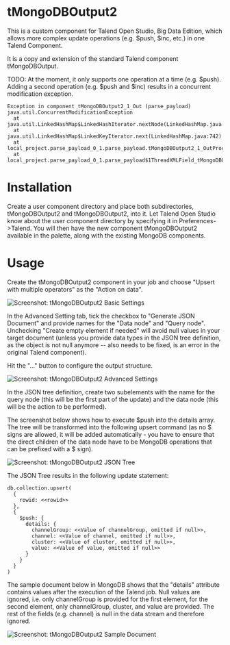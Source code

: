 # tMongoDBOutput2

This is a custom component for Talend Open Studio, Big Data Edition, 
which allows more complex update operations (e.g. $push, $inc, etc.) in one Talend Component.

It is a copy and extension of the standard Talend component tMongoDBOutput.

TODO: At the moment, it only supports one operation at a time (e.g. $push). Adding a second operation (e.g. $push and $inc) results in a concurrent modification exception.

```
Exception in component tMongoDBOutput2_1_Out (parse_payload)
java.util.ConcurrentModificationException
  at java.util.LinkedHashMap$LinkedHashIterator.nextNode(LinkedHashMap.java:719)
  at java.util.LinkedHashMap$LinkedKeyIterator.next(LinkedHashMap.java:742)
  at local_project.parse_payload_0_1.parse_payload.tMongoDBOutput2_1_OutProcess(parse_payload.java:5291)
  at local_project.parse_payload_0_1.parse_payload$1ThreadXMLField_tMongoDBOutput2_1_In.run(parse_payload.java:2297)
```

Installation
============

Create a user component directory and place both subdirectories,
tMongoDBOutput2 and tMongoDBOutput2, into it. Let Talend Open Studio know about the
user component directory by specifying it in Preferences->Talend. You
will then have the new component tMongoDBOutput2 available in the
palette, along with the existing MongoDB components.

Usage
=====

Create the tMongoDBOutput2 component in your job and choose "Upsert with multiple operators" as the "Action on data".

![Screenshot: tMongoDBOutput2 Basic Settings](https://github.com/ckurze/tMongoDBOutput2/tree/master/images/screen_tMongoDBOutput2_Basic_Settings.png)

In the Advanced Setting tab, tick the checkbox to "Generate JSON Document" and provide names for the "Data node" and "Query node". Unchecking "Create empty element if needed" will avoid null values in your target document (unless you provide data types in the JSON tree definition, as the object is not null anymore -- also needs to be fixed, is an error in the original Talend component).

Hit the "..." button to configure the output structure.

![Screenshot: tMongoDBOutput2 Advanced Settings](https://github.com/ckurze/tMongoDBOutput2/tree/master/images/screen_tMongoDBOutput2_Advanced_Settings.png)

In the JSON tree definition, create two subelements with the name for the query node (this will be the first part of the update) and the data node (this will be the action to be performed).

The screenshot below shows how to execute $push into the details array. The tree will be transformed into the following upsert command (as no $ signs are allowed, it will be added automatically - you have to ensure that the direct children of the data node have to be MongoDB operations that can be prefixed with a $ sign).

![Screenshot: tMongoDBOutput2 JSON Tree](https://github.com/ckurze/tMongoDBOutput2/tree/master/images/screen_tMongoDBOutput2_JSON_Tree.png)

The JSON Tree results in the following update statement:

```
db.collection.upsert(
  {
    rowid: <<rowid>>
  },
  {
    $push: {
      details: {
        channelGroup: <<Value of channelGroup, omitted if null>>,
        channel: <<Value of channel, omitted if null>>,
        cluster: <<Value of cluster, omitted if null>>,
        value: <<Value of value, omitted if null>>
      }
    }
  }
)
```

The sample document below in MongoDB shows that the "details" attribute contains values after the execution of the Talend job. Null values are ignored, i.e. only channelGroup is provided for the first element, for the second element, only channelGroup, cluster, and value are provided. The rest of the fields (e.g. channel) is null in the data stream and therefore ignored.

![Screenshot: tMongoDBOutput2 Sample Document](https://github.com/ckurze/tMongoDBOutput2/tree/master/images/screen_tMongoDBOutput2_Sample_Document.png)

